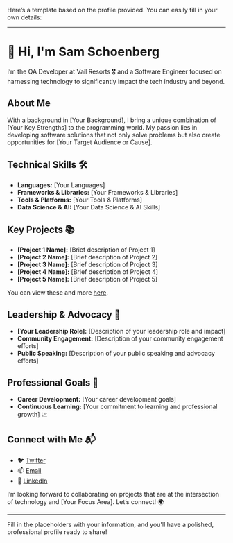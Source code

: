 Here’s a template based on the profile provided. You can easily fill in your own details:

---

# 👋 Hi, I'm Sam Schoenberg
I’m the QA Developer at Vail Resorts 🎖️ and a Software Engineer focused on harnessing technology to significantly impact the tech industry and beyond.

## About Me
With a background in [Your Background], I bring a unique combination of [Your Key Strengths] to the programming world. My passion lies in developing software solutions that not only solve problems but also create opportunities for [Your Target Audience or Cause].

## Technical Skills 🛠️
- **Languages:** [Your Languages]
- **Frameworks & Libraries:** [Your Frameworks & Libraries]
- **Tools & Platforms:** [Your Tools & Platforms]
- **Data Science & AI:** [Your Data Science & AI Skills]

## Key Projects 📚
- **[Project 1 Name]:** [Brief description of Project 1]
- **[Project 2 Name]:** [Brief description of Project 2]
- **[Project 3 Name]:** [Brief description of Project 3]
- **[Project 4 Name]:** [Brief description of Project 4]
- **[Project 5 Name]:** [Brief description of Project 5]

You can view these and more [here](#).

## Leadership & Advocacy 🌟
- **[Your Leadership Role]:** [Description of your leadership role and impact]
- **Community Engagement:** [Description of your community engagement efforts]
- **Public Speaking:** [Description of your public speaking and advocacy efforts]

## Professional Goals 🚀
- **Career Development:** [Your career development goals]
- **Continuous Learning:** [Your commitment to learning and professional growth] 📈

## Connect with Me 📬
- 🐦 [Twitter](#)
- 📫 [Email](#)
- 🔗 [LinkedIn](#)

I’m looking forward to collaborating on projects that are at the intersection of technology and [Your Focus Area]. Let’s connect! 🌍

---

Fill in the placeholders with your information, and you'll have a polished, professional profile ready to share!

